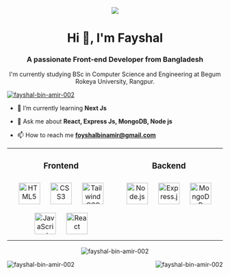 <div align="center">
    <img src="https://i.postimg.cc/v8z9Bq45/Purple-Abstract-Graphic-Design-Linked-In-Article-Cover-Image.png">
</div>
<h1 align="center">Hi 👋, I'm Fayshal</h1>
<h3 align="center">A passionate Front-end Developer from Bangladesh</h3>
<p align="center">I'm currently studying BSc in Computer Science and Engineering at Begum Rokeya University, Rangpur.</p>

<p align="left"> <a href="https://github.com/ryo-ma/github-profile-trophy"><img src="https://github-profile-trophy.vercel.app/?username=fayshal-bin-amir-002" alt="fayshal-bin-amir-002" /></a> </p>

- 🌱 I’m currently learning **Next Js**

- 💬 Ask me about **React, Express Js, MongoDB, Node js**

- 📫 How to reach me **foyshalbinamir@gmail.com**



<table align="center"><tr align="center"><td valign="top" width="50%">



### Frontend  
<div align="center">  
<a href="https://en.wikipedia.org/wiki/HTML5" target="_blank"><img style="margin: 10px" src="https://profilinator.rishav.dev/skills-assets/html5-original-wordmark.svg" alt="HTML5" height="50" /></a>  
<a href="https://www.w3schools.com/css/" target="_blank"><img style="margin: 10px" src="https://profilinator.rishav.dev/skills-assets/css3-original-wordmark.svg" alt="CSS3" height="50" /></a>  
<a href="https://www.tailwindcss.com/" target="_blank"><img style="margin: 10px" src="https://profilinator.rishav.dev/skills-assets/tailwindcss.svg" alt="Tailwind CSS" height="50" /></a>  
<a href="https://www.javascript.com/" target="_blank"><img style="margin: 10px" src="https://profilinator.rishav.dev/skills-assets/javascript-original.svg" alt="JavaScript" height="50" /></a>  
<a href="https://reactjs.org/" target="_blank"><img style="margin: 10px" src="https://profilinator.rishav.dev/skills-assets/react-original-wordmark.svg" alt="React" height="50" /></a>  
</div>

</td><td valign="top" width="50%">



### Backend  
<div align="center">  
<a href="https://nodejs.org/" target="_blank"><img style="margin: 10px" src="https://profilinator.rishav.dev/skills-assets/nodejs-original-wordmark.svg" alt="Node.js" height="50" /></a>  
<a href="https://expressjs.com/" target="_blank"><img style="margin: 10px" src="https://profilinator.rishav.dev/skills-assets/express-original-wordmark.svg" alt="Express.js" height="50" /></a>  
<a href="https://www.mongodb.com/" target="_blank"><img style="margin: 10px" src="https://profilinator.rishav.dev/skills-assets/mongodb-original-wordmark.svg" alt="MongoDB" height="50" /></a>  
</div>

</td>
</tr>
</table>  


<p align="center"><img align="center" src="https://github-readme-streak-stats.herokuapp.com/?user=fayshal-bin-amir-002&" alt="fayshal-bin-amir-002" /></p>

<p><img align="left" src="https://github-readme-stats.vercel.app/api/top-langs?username=fayshal-bin-amir-002&show_icons=true&locale=en&layout=compact" alt="fayshal-bin-amir-002" /></p>

<p>&nbsp;<img align="right" src="https://github-readme-stats.vercel.app/api?username=fayshal-bin-amir-002&show_icons=true&locale=en" alt="fayshal-bin-amir-002" /></p>


